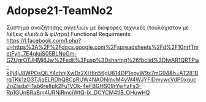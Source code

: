 # Adopse21-TeamNo2
Σύστημα αναζήτησης αγγελιών με διάφορες τεχνικές (τουλάχιστον με λέξεις κλειδιά &amp; φίλτρα)
Functional Requirments https://l.facebook.com/l.php?u=https%3A%2F%2Fdocs.google.com%2Fspreadsheets%2Fd%2F10nrfTmetFyh_7E4qlqiS05BLNoGm-GZUgrOTJHMj6Jw%2Fedit%3Fusp%3Dsharing%26fbclid%3DIwAR1QRTPw-kPj4jJ8WPOsQlLY4chnjXwDr2XH6n56gU614DP1epyW9x7mG94&h=AT281BrqTKk1zO3TJjqELRDhQ8CpRUW4NAOhlmvM4yW4WJYFlDmywcVdP0xgucZnZIadaFi1ab6re8pk2Fu1VOk-4eFBGHS09rYeihzFs3-Rp1GUnBRaBm4URNjRmciWtQ-lx_DCYCM4tlB_OHuwHQ

